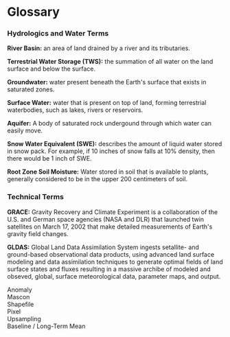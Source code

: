 # Glossary 

### Hydrologics and Water Terms

**River Basin:** an area of land drained by a river and its tributaries.      

**Terrestrial Water Storage (TWS):** the summation of all water on the land surface and below the surface. 

**Groundwater:** water present beneath the Earth's surface that exists in saturated zones. 

**Surface Water:** water that is present on top of land, forming terrestrial waterbodies, such as lakes, rivers or reservoirs. 

**Aquifer:** A body of saturated rock undergound through which water can easily move. 

**Snow Water Equivalent (SWE):** describes the amount of liquid water stored in snow pack. For example, if 10 inches of snow falls at 10% density, then there would be 1 inch of SWE. 

**Root Zone Soil Moisture:** Water stored in soil that is available to plants, generally considered to be in the upper 200 centimeters of soil. 

### Technical Terms

**GRACE:** Gravity Recovery and Climate Experiment is a collaboration of the U.S. and German space agencies (NASA and DLR) that launched twin satellites on March 17, 2002 that make detailed measurements of Earth's gravity field changes. 

**GLDAS:** Global Land Data Assimilation System ingests setallite- and ground-based observational data products, using advanced land surface modeling and data assimilation techniques to generate optimal fields of land surface states and fluxes resulting in a massive archibe of modeled and obseved, global, surface meteorological data, parameter maps, and output.   

Anomaly   
Mascon   
Shapefile   
Pixel   
Upsampling   
Baseline / Long-Term Mean 
